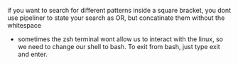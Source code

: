 if you want to search for different patterns inside a square bracket, you dont use pipeliner to state your search as OR, but concatinate them without the whitespace
- sometimes the zsh terminal wont allow us to interact with the linux, so we need to change our shell to bash. To exit from bash, just type exit and enter.